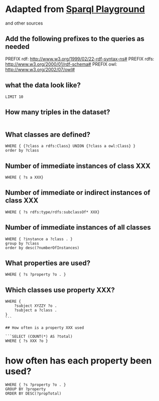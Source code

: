 # Adapted from [Sparql Playground](http://sparql-playground.sib.swiss/)
and other sources

## Add the following prefixes to the queries as needed

PREFIX  rdf: <http://www.w3.org/1999/02/22-rdf-syntax-ns#>
PREFIX rdfs: <http://www.w3.org/2000/01/rdf-schema#>
PREFIX owl:  <http://www.w3.org/2002/07/owl#>

## what the data look like?

```SELECT * WHERE {?subject ?predicate ?object . }
LIMIT 10
```

## How many triples in the dataset?

```SELECT (COUNT(*) AS ?no)  WHERE { ?s ?p ?o  }
```

## What classes are defined?

```SELECT distinct ?class
WHERE { {?class a rdfs:Class} UNION {?class a owl:Class} }
order by ?class
```

## Number of immediate instances of  class XXX 

```SELECT (COUNT(?s) AS ?totalNumberOfInstances)
WHERE { ?s a XXX} 
```

## Number of immediate or indirect instances of class XXX 

```SELECT (COUNT(?s) AS ?totalNumberOfInstances)
WHERE { ?s rdfs:type/rdfs:subclassOf* XXX} 
```

## Number of immediate instances of all classes

```SELECT ?class (count(?instance) as ?numberOfInstances) 
WHERE { ?instance a ?class . }
group by ?class
order by desc(?numberOfInstances)
```

## What properties are used?


```SELECT DISTINCT ?property
WHERE { ?s ?property ?o . }
```

## Which classes use property XXX?

```SELECT DISTINCT ?class
WHERE {
    ?subject XYZZY ?o .
    ?subject a ?class .
}
​```

## How often is a property XXX used

```SELECT (COUNT(*) AS ?total)
WHERE { ?s XXX ?o }
```

# how often has each property been used?

```SELECT ?property (COUNT(?property) AS ?propTotal)
WHERE { ?s ?property ?o . }
GROUP BY ?property
ORDER BY DESC(?propTotal)
```
